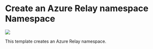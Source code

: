 # Create an Azure Relay namespace Namespace

<a href="https://portal.azure.com/#create/Microsoft.Template/uri/https%3A%2F%2Fraw.githubusercontent.com%2FAzure%2Fazure-quickstart-templates%2Fmaster%2F101-azure-relay-create-namespace%2Fazuredeploy.json" target="_blank">
    <img src="http://azuredeploy.net/deploybutton.png"/>
</a>

This template creates an Azure Relay namespace.